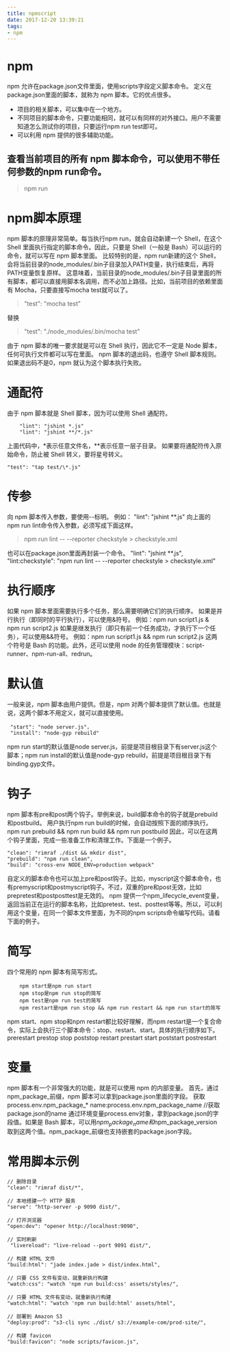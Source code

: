 ```yaml
---
title: npmscript
date: 2017-12-20 13:39:21
tags:
- npm
---
```


# npm
npm 允许在package.json文件里面，使用scripts字段定义脚本命令。
定义在package.json里面的脚本，就称为 npm 脚本。它的优点很多。
* 项目的相关脚本，可以集中在一个地方。
* 不同项目的脚本命令，只要功能相同，就可以有同样的对外接口。用户不需要知道怎么测试你的项目，只要运行npm run test即可。
* 可以利用 npm 提供的很多辅助功能。

## 查看当前项目的所有 npm 脚本命令，可以使用不带任何参数的npm run命令。
> npm run

# npm脚本原理
npm 脚本的原理非常简单。每当执行npm run，就会自动新建一个 Shell，在这个 Shell 里面执行指定的脚本命令。因此，只要是 Shell（一般是 Bash）可以运行的命令，就可以写在 npm 脚本里面。
比较特别的是，npm run新建的这个 Shell，会将当前目录的node_modules/.bin子目录加入PATH变量，执行结束后，再将PATH变量恢复原样。
这意味着，当前目录的node_modules/.bin子目录里面的所有脚本，都可以直接用脚本名调用，而不必加上路径。比如，当前项目的依赖里面有 Mocha，只要直接写mocha test就可以了。
>   "test": "mocha test"

替换
> "test": "./node_modules/.bin/mocha test"

由于 npm 脚本的唯一要求就是可以在 Shell 执行，因此它不一定是 Node 脚本，任何可执行文件都可以写在里面。
npm 脚本的退出码，也遵守 Shell 脚本规则。如果退出码不是0，npm 就认为这个脚本执行失败。

# 通配符
由于 npm 脚本就是 Shell 脚本，因为可以使用 Shell 通配符。
```
    "lint": "jshint *.js"
    "lint": "jshint **/*.js"
```
上面代码中，*表示任意文件名，**表示任意一层子目录。
如果要将通配符传入原始命令，防止被 Shell 转义，要将星号转义。
```
"test": "tap test/\*.js"
```


# 传参
向 npm 脚本传入参数，要使用--标明。
例如：
"lint": "jshint **.js"
向上面的npm run lint命令传入参数，必须写成下面这样。
> npm run lint --  --reporter checkstyle > checkstyle.xml

也可以在package.json里面再封装一个命令。
 "lint": "jshint **.js",
 "lint:checkstyle": "npm run lint -- --reporter checkstyle > checkstyle.xml"

# 执行顺序
如果 npm 脚本里面需要执行多个任务，那么需要明确它们的执行顺序。
如果是并行执行（即同时的平行执行），可以使用&符号。
例如：npm run script1.js & npm run script2.js
如果是继发执行（即只有前一个任务成功，才执行下一个任务），可以使用&&符号。
例如：npm run script1.js && npm run script2.js
这两个符号是 Bash 的功能。此外，还可以使用 node 的任务管理模块：script-runner、npm-run-all、redrun。
# 默认值
一般来说，npm 脚本由用户提供。但是，npm 对两个脚本提供了默认值。也就是说，这两个脚本不用定义，就可以直接使用。
```
 "start": "node server.js"，
 "install": "node-gyp rebuild"
```

npm run start的默认值是node server.js，前提是项目根目录下有server.js这个脚本；npm run install的默认值是node-gyp rebuild，前提是项目根目录下有binding.gyp文件。
# 钩子
npm 脚本有pre和post两个钩子。举例来说，build脚本命令的钩子就是prebuild和postbuild。
用户执行npm run build的时候，会自动按照下面的顺序执行。
npm run prebuild && npm run build && npm run postbuild
因此，可以在这两个钩子里面，完成一些准备工作和清理工作。下面是一个例子。
```
"clean": "rimraf ./dist && mkdir dist",
"prebuild": "npm run clean",
"build": "cross-env NODE_ENV=production webpack"
```
自定义的脚本命令也可以加上pre和post钩子。比如，myscript这个脚本命令，也有premyscript和postmyscript钩子。不过，双重的pre和post无效，比如prepretest和postposttest是无效的。
npm 提供一个npm_lifecycle_event变量，返回当前正在运行的脚本名称，比如pretest、test、posttest等等。所以，可以利用这个变量，在同一个脚本文件里面，为不同的npm scripts命令编写代码。请看下面的例子。

# 简写
四个常用的 npm 脚本有简写形式。

        npm start是npm run start
        npm stop是npm run stop的简写
        npm test是npm run test的简写
        npm restart是npm run stop && npm run restart && npm run start的简写

npm start、npm stop和npm restart都比较好理解，而npm restart是一个复合命令，实际上会执行三个脚本命令：stop、restart、start。具体的执行顺序如下。
        prerestart
        prestop
        stop
        poststop
        restart
        prestart
        start
        poststart
        postrestart
# 变量
npm 脚本有一个非常强大的功能，就是可以使用 npm 的内部变量。
首先，通过npm_package_前缀，npm 脚本可以拿到package.json里面的字段。
获取process.env.npm_package_*
name:process.env.npm_package_name //获取package.json的name
通过环境变量process.env对象，拿到package.json的字段值。如果是 Bash 脚本，可以用$npm_package_name和$npm_package_version取到这两个值。npm_package_前缀也支持嵌套的package.json字段。
# 常用脚本示例
```
// 删除目录
"clean": "rimraf dist/*",

// 本地搭建一个 HTTP 服务
"serve": "http-server -p 9090 dist/",

// 打开浏览器
"open:dev": "opener http://localhost:9090",

// 实时刷新
 "livereload": "live-reload --port 9091 dist/",

// 构建 HTML 文件
"build:html": "jade index.jade > dist/index.html",

// 只要 CSS 文件有变动，就重新执行构建
"watch:css": "watch 'npm run build:css' assets/styles/",

// 只要 HTML 文件有变动，就重新执行构建
"watch:html": "watch 'npm run build:html' assets/html",

// 部署到 Amazon S3
"deploy:prod": "s3-cli sync ./dist/ s3://example-com/prod-site/",

// 构建 favicon
"build:favicon": "node scripts/favicon.js",
```
